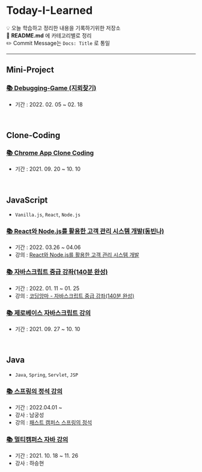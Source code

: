 # Today-I-Learned
💡 오늘 학습하고 정리한 내용을 기록하기위한 저장소<br>
💬 **README.md** 에 카테고리별로 정리 <br>
✏️ Commit Message는 `Docs: Title` 로 통일

<hr>

## Mini-Project
### <a href="https://github.com/dev-ku/Today-I-Learned/tree/main/mini-project/game-Debugging">📚 Debugging-Game (지뢰찾기)</a>
- 기간 : 2022. 02. 05 ~ 02. 18

<br>

## Clone-Coding
### <a href="https://github.com/dev-ku/Today-I-Learned/tree/main/clone-coding/chrome-app">📚 Chrome App Clone Coding</a>
- 기간 : 2021. 09. 20 ~ 10. 10

<br>

## JavaScript
- `Vanilla.js`, `React`, `Node.js`
### <a href="https://github.com/dev-ku/Today-I-Learned/tree/main/javascript/React%EC%99%80%20Node.js%EB%A5%BC%20%ED%99%9C%EC%9A%A9%ED%95%9C%20%EA%B3%A0%EA%B0%9D%20%EA%B4%80%EB%A6%AC%20%EC%8B%9C%EC%8A%A4%ED%85%9C%20%EA%B0%9C%EB%B0%9C(%EB%8F%99%EB%B9%88%EB%82%98)">📚 React와 Node.js를 활용한 고객 관리 시스템 개발(동빈나)</a>
- 기간 : 2022. 03.26 ~ 04.06
- 강의 : <a href="https://youtube.com/playlist?list=PLRx0vPvlEmdD1pSqKZiTihy5rplxecNpz">React와 Node.js를 활용한 고객 관리 시스템 개발</a>

### <a href="https://github.com/dev-ku/Today-I-Learned/tree/main/javascript/%EC%9E%90%EB%B0%94%EC%8A%A4%ED%81%AC%EB%A6%BD%ED%8A%B8%20%EC%A4%91%EA%B8%89%20%EA%B0%95%EC%A2%8C(140%EB%B6%84%20%EC%99%84%EC%84%B1)">📚 자바스크립트 중급 강좌(140분 완성)</a>
- 기간 : 2022. 01. 11 ~ 01. 25
- 강의 : <a href="https://youtu.be/4_WLS9Lj6n4">코딩앙마 - 자바스크립트 중급 강좌(140분 완성)</a>

### <a href="https://github.com/dev-ku/FrontEnd/tree/main/JavaScript">📚 제로베이스 자바스크립트 강의</a>
- 기간 : 2021. 09. 27 ~ 10. 10


<br>

## Java
- `Java`, `Spring`, `Servlet`, `JSP`

### <a href="">📚 스프링의 정석 강의</a>
- 기간 : 2022.04.01 ~
- 강사 : 남궁성
- 강의 : <a href="https://fastcampus.co.kr/dev_academy_nks"> 패스트 캠퍼스 스프링의 정석</a>
### <a href="https://github.com/dev-ku/Java/tree/main/Multicampus/01.%20Java#%EF%B8%8F-01-java%EA%B8%B0%EC%B4%88-%EC%A0%95%EB%A6%AC">📚 멀티캠퍼스 자바 강의</a>
- 기간 : 2021. 10. 18 ~ 11. 26
- 강사 : 하승현




